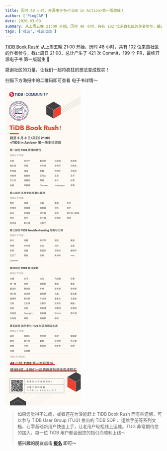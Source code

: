 ```yaml
---
title: 历时 48 小时，开源电子书<TiDB in Action>第一版完成！
author: ['PingCAP']
date: 2020-03-09
summary: 从上周五晚 21:00 开始，历时 48 小时，共有 102 位来自社区的作者参与，截止周日 21:00，总计产生了 421 次 Commit，199 个 PR，最终开源电子书 <TiDB in Action> 第一版诞生。
tags: ['社区','社区动态']
---
```

[TiDB Book Rush!](https://pingcap.com/blog-cn/number-of-TiDB-contributors-exceeded-400/) 从上周五晚 21:00 开始，历时 48 小时，共有 102 位来自社区的作者参与，截止周日 21:00，总计产生了 421 次 Commit，199 个 PR，最终开源电子书 <TiDB in Action> 第一版诞生 🎉

感谢社区的力量，让我们一起将疯狂的想法变成现实！

扫描下方海报中的二维码即可查看 <TiDB in Action> 电子书详情～

![](media/tidb-in-action-finish/final-poster.jpeg)

>如果您觉得不过瘾，或者还在为没能赶上 TiDB Book Rush 而有些遗憾，可以参与 TiDB User Group (TUG) 推出的 TiDB SOP 、运维手册等系列文档，让零基础新用户快速上手，让老用户轻松线上运维。TUG 非常期待您的加入，每一位 TiDB 用户都会因您的指引而顺利上线～
>
>**感兴趣的朋友点击 [报名](http://pingcaptidb.mikecrm.com/bPlTRHh?iro=1) 即可～**